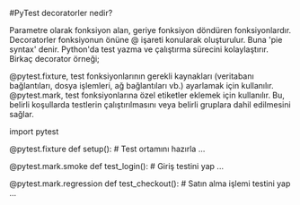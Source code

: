 #PyTest decoratorler nedir? 

Parametre olarak fonksiyon alan, geriye fonksiyon döndüren fonksiyonlardır. Decoratorler fonksiyonun önüne @ işareti konularak oluşturulur. Buna 'pie syntax' denir.
Python'da test yazma ve çalıştırma sürecini kolaylaştırır.
Birkaç decorator örneği;

@pytest.fixture, test fonksiyonlarının gerekli kaynakları (veritabanı bağlantıları, dosya işlemleri, ağ bağlantıları vb.) ayarlamak için kullanılır.
@pytest.mark, test fonksiyonlarına özel etiketler eklemek için kullanılır. Bu, belirli koşullarda testlerin çalıştırılmasını veya belirli gruplara dahil edilmesini sağlar.

import pytest

@pytest.fixture
def setup():
    # Test ortamını hazırla
    ...

@pytest.mark.smoke
def test_login():
    # Giriş testini yap
    ...

@pytest.mark.regression
def test_checkout():
    # Satın alma işlemi testini yap
    ...
